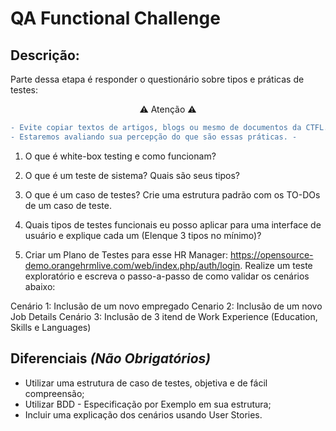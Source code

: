 # QA Functional Challenge

## Descrição:

Parte dessa etapa é responder o questionário sobre tipos e práticas de testes:

<p align="center">⚠️ Atenção ⚠️</p>

```diff
- Evite copiar textos de artigos, blogs ou mesmo de documentos da CTFL. -
- Estaremos avaliando sua percepção do que são essas práticas. -
```

1) O que é white-box testing e como funcionam?

2) O que é um teste de sistema? Quais são seus tipos?

3) O que é um caso de testes? Crie uma estrutura padrão com os TO-DOs de um caso de teste.

4) Quais tipos de testes funcionais eu posso aplicar para uma interface de usuário e explique cada um (Elenque 3 tipos no mínimo)?

5) Criar um Plano de Testes para esse HR Manager: https://opensource-demo.orangehrmlive.com/web/index.php/auth/login. Realize um teste exploratório e escreva o passo-a-passo de como validar os cenários abaixo:

Cenário 1: Inclusão de um novo empregado
Cenario 2: Inclusão de um novo Job Details
Cenário 3: Inclusão de 3 itend de Work Experience (Education, Skills e Languages)

## Diferenciais *(Não Obrigatórios)*
- Utilizar uma estrutura de caso de testes, objetiva e de fácil compreensão;
- Utilizar BDD - Especificação por Exemplo em sua estrutura;
- Incluir uma explicação dos cenários usando User Stories.
